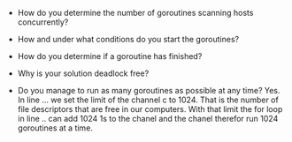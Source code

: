 - How do you determine the number of goroutines scanning hosts concurrently?


- How and under what conditions do you start the goroutines?


- How do you determine if a goroutine has finished?
    

- Why is your solution deadlock free?

    
- Do you manage to run as many goroutines as possible at any time?
    Yes. In line ... we set the limit of the channel c to 1024. That is the number of file descriptors that are free in our computers. With that limit the for loop in line .. can add 1024 1s to the chanel and the chanel therefor run  1024 goroutines at a time.